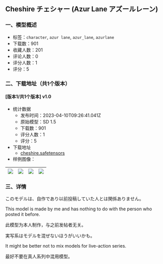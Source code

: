 ## Cheshire チェシャー (Azur Lane アズールレーン)
### 一、模型概述

- 标签：`character`, `azur lane`, `azur_lane`, `azurlane`
- 下载数：901
- 收藏人数：201
- 评论人数：0
- 评分人数：1
- 评分：5

### 二、下载地址（共1个版本）

#### [版本1/共1个版本] v1.0

- 统计数据
  - 发布时间：2023-04-10T09:26:41.041Z
  - 原始模型：SD 1.5
  - 下载数：901
  - 评分人数：1
  - 评分：5
- 下载地址
  - [cheshire.safetensors](https://civitai.com/api/download/models/41620)
- 样例图像：

| <img src="https://image.civitai.com/xG1nkqKTMzGDvpLrqFT7WA/6988be38-92a8-41a0-fb46-0a7e0bfe0e00/width=450/458316.jpeg" /> | <img src="https://image.civitai.com/xG1nkqKTMzGDvpLrqFT7WA/d27f62b4-82ba-4c47-2314-8478d6b7a000/width=450/458323.jpeg" /> | <img src="https://image.civitai.com/xG1nkqKTMzGDvpLrqFT7WA/ee468418-21ab-4794-e8d6-cdfd0266c000/width=450/458322.jpeg" /> | <img src="https://image.civitai.com/xG1nkqKTMzGDvpLrqFT7WA/c8106fc6-245b-4c2e-c020-951e6ec13000/width=450/458326.jpeg" /> |
| ---- | ---- | ---- | ---- |


### 三、详情
<p>このモデルは、自作であり以前投稿していた人とは関係ありません。</p><p>This model is made by me and has nothing to do with the person who posted it before.</p><p>此模型为本人制作，与之前发帖者无关。</p><p></p><p>実写系はモデルを混ぜないほうがいいかも。</p><p>It might be better not to mix models for live-action series.</p><p>最好不要在真人系列中混用模型。</p><p></p>